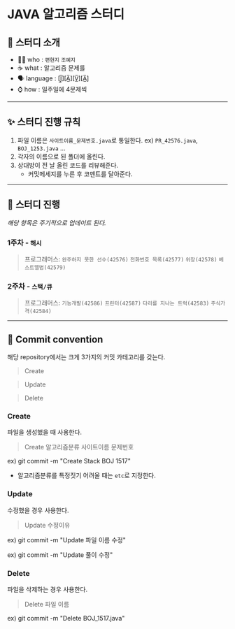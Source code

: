 # JAVA 알고리즘 스터디
## 👀 스터디 소개
- 🙋‍♀️ who : `편현지` `조예지`
- ☕ what : 알고리즘 문제를
- 🗣 language : [J̲̅][A̲̅][V̲̅][A̲̅]
- ⌚ how : 일주일에 4문제씩
---
## ✨ 스터디 진행 규칙
1. 파일 이름은 `사이트이름_문제번호.java`로 통일한다.
    ex) `PR_42576.java`, `BOJ_1253.java` ...
1. 각자의 이름으로 된 폴더에 올린다.
1. 상대방이 전 날 올린 코드를 리뷰해준다.
    - 커밋메세지를 누른 후 코멘트를 달아준다.

---
## 📅 스터디 진행
*해당 항목은 주기적으로 업데이트 된다.*

### 1주차 - `해시`
> 프로그래머스: `완주하지 못한 선수(42576)` `전화번호 목록(42577)` `위장(42578)` `베스트앨범(42579)`

### 2주차 - `스택/큐`
> 프로그래머스: `기능개발(42586)` `프린터(42587)` `다리를 지나는 트럭(42583)` `주식가격(42584)`
---
## 📨 Commit convention
해당 repository에서는 크게 3가지의 커밋 카테고리를 갖는다.
> Create

> Update

> Delete

### Create
파일을 생성했을 때 사용한다.
> Create 알고리즘분류 사이트이름 문제번호

ex) git commit -m "Create Stack BOJ 1517"

- 알고리즘분류를 특정짓기 어려울 때는 `etc`로 지정한다.

### Update
수정했을 경우 사용한다.
> Update 수정이유

ex) git commit -m "Update 파일 이름 수정"  

ex) git commit -m "Update 풀이 수정"

### Delete
파일을 삭제하는 경우 사용한다.

> Delete 파일 이름

ex) git commit -m "Delete BOJ_1517.java"